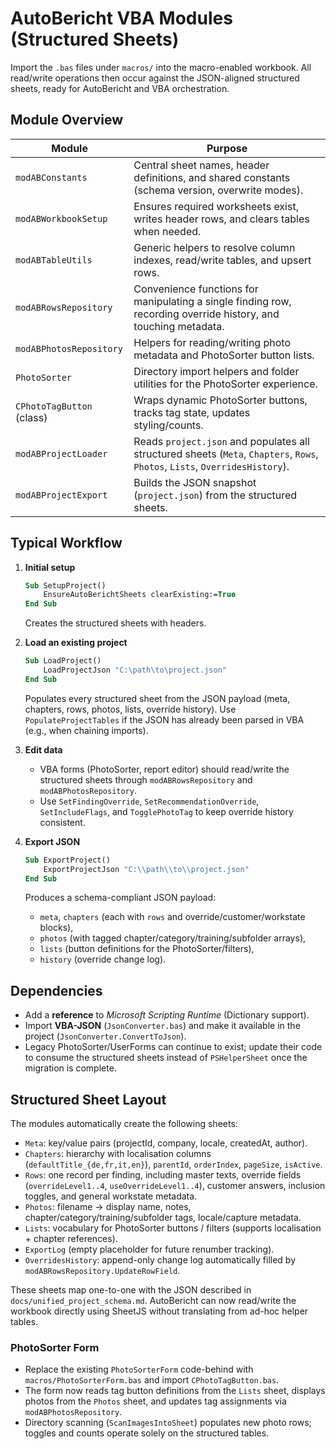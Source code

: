 # AutoBericht VBA Modules (Structured Sheets)

Import the `.bas` files under `macros/` into the macro-enabled workbook. All read/write operations then occur against the JSON-aligned structured sheets, ready for AutoBericht and VBA orchestration.

## Module Overview

| Module | Purpose |
| --- | --- |
| `modABConstants` | Central sheet names, header definitions, and shared constants (schema version, overwrite modes). |
| `modABWorkbookSetup` | Ensures required worksheets exist, writes header rows, and clears tables when needed. |
| `modABTableUtils` | Generic helpers to resolve column indexes, read/write tables, and upsert rows. |
| `modABRowsRepository` | Convenience functions for manipulating a single finding row, recording override history, and touching metadata. |
| `modABPhotosRepository` | Helpers for reading/writing photo metadata and PhotoSorter button lists. |
| `PhotoSorter` | Directory import helpers and folder utilities for the PhotoSorter experience. |
| `CPhotoTagButton` (class) | Wraps dynamic PhotoSorter buttons, tracks tag state, updates styling/counts. |
| `modABProjectLoader` | Reads `project.json` and populates all structured sheets (`Meta`, `Chapters`, `Rows`, `Photos`, `Lists`, `OverridesHistory`). |
| `modABProjectExport` | Builds the JSON snapshot (`project.json`) from the structured sheets. |

## Typical Workflow

1. **Initial setup**
   ```vb
   Sub SetupProject()
       EnsureAutoBerichtSheets clearExisting:=True
   End Sub
   ```
   Creates the structured sheets with headers.

2. **Load an existing project**
   ```vb
   Sub LoadProject()
       LoadProjectJson "C:\path\to\project.json"
   End Sub
   ```
   Populates every structured sheet from the JSON payload (meta, chapters, rows, photos, lists, override history). Use `PopulateProjectTables` if the JSON has already been parsed in VBA (e.g., when chaining imports).

3. **Edit data**
   - VBA forms (PhotoSorter, report editor) should read/write the structured sheets through `modABRowsRepository` and `modABPhotosRepository`.
   - Use `SetFindingOverride`, `SetRecommendationOverride`, `SetIncludeFlags`, and `TogglePhotoTag` to keep override history consistent.

4. **Export JSON**
   ```vb
   Sub ExportProject()
       ExportProjectJson "C:\\path\\to\\project.json"
   End Sub
   ```
   Produces a schema-compliant JSON payload:
   - `meta`, `chapters` (each with `rows` and override/customer/workstate blocks),
   - `photos` (with tagged chapter/category/training/subfolder arrays),
   - `lists` (button definitions for the PhotoSorter/filters),
   - `history` (override change log).

## Dependencies

- Add a **reference** to *Microsoft Scripting Runtime* (Dictionary support).
- Import **VBA-JSON** (`JsonConverter.bas`) and make it available in the project (`JsonConverter.ConvertToJson`).
- Legacy PhotoSorter/UserForms can continue to exist; update their code to consume the structured sheets instead of `PSHelperSheet` once the migration is complete.

## Structured Sheet Layout

The modules automatically create the following sheets:

- `Meta`: key/value pairs (projectId, company, locale, createdAt, author).
- `Chapters`: hierarchy with localisation columns (`defaultTitle_{de,fr,it,en}`), `parentId`, `orderIndex`, `pageSize`, `isActive`.
- `Rows`: one record per finding, including master texts, override fields (`overrideLevel1..4`, `useOverrideLevel1..4`), customer answers, inclusion toggles, and general workstate metadata.
- `Photos`: filename → display name, notes, chapter/category/training/subfolder tags, locale/capture metadata.
- `Lists`: vocabulary for PhotoSorter buttons / filters (supports localisation + chapter references).
- `ExportLog` (empty placeholder for future renumber tracking).
- `OverridesHistory`: append-only change log automatically filled by `modABRowsRepository.UpdateRowField`.

These sheets map one-to-one with the JSON described in `docs/unified_project_schema.md`. AutoBericht can now read/write the workbook directly using SheetJS without translating from ad-hoc helper tables.

### PhotoSorter Form
- Replace the existing `PhotoSorterForm` code-behind with `macros/PhotoSorterForm.bas` and import `CPhotoTagButton.bas`.
- The form now reads tag button definitions from the `Lists` sheet, displays photos from the `Photos` sheet, and updates tag assignments via `modABPhotosRepository`.
- Directory scanning (`ScanImagesIntoSheet`) populates new photo rows; toggles and counts operate solely on the structured tables.
